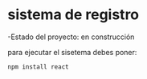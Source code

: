 <h1> sistema de registro</h1>

-Estado del proyecto: en construcción

para ejecutar el sisetema debes poner:

```npm install react```

